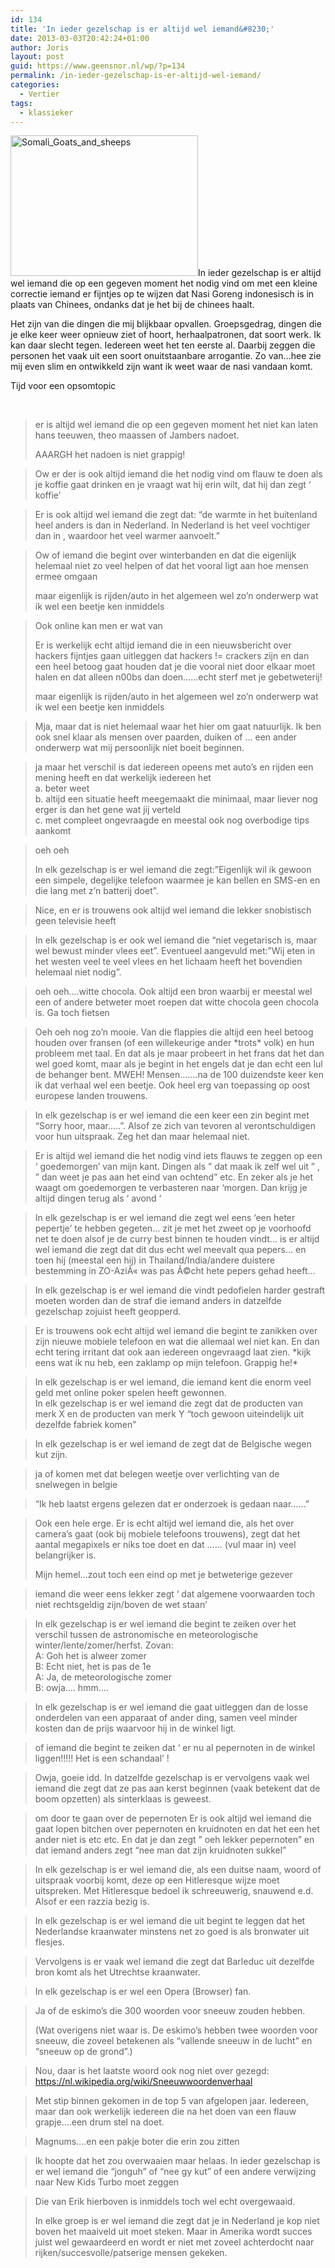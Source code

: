 ```yaml
---
id: 134
title: 'In ieder gezelschap is er altijd wel iemand&#8230;'
date: 2013-03-03T20:42:24+01:00
author: Joris
layout: post
guid: https://www.geensnor.nl/wp/?p=134
permalink: /in-ieder-gezelschap-is-er-altijd-wel-iemand/
categories:
  - Vertier
tags:
  - klassieker
---
```

[<img class="size-medium wp-image-135 alignright" alt="Somali_Goats_and_sheeps" src="https://www.geensnor.nl/wp/wp-content/uploads/2014/03/Somali_Goats_and_sheeps-300x225.jpg" width="300" height="225" srcset="https://www.geensnor.nl/wp/wp-content/uploads/2014/03/Somali_Goats_and_sheeps-300x225.jpg 300w, https://www.geensnor.nl/wp/wp-content/uploads/2014/03/Somali_Goats_and_sheeps.jpg 400w" sizes="(max-width: 300px) 100vw, 300px" />](https://www.geensnor.nl/wp/wp-content/uploads/2014/03/Somali_Goats_and_sheeps.jpg)In ieder gezelschap is er altijd wel iemand die op een gegeven moment het nodig vind om met een kleine correctie iemand er fijntjes op te wijzen dat Nasi Goreng indonesisch is in plaats van Chinees, ondanks dat je het bij de chinees haalt.

Het zijn van die dingen die mij blijkbaar opvallen. Groepsgedrag, dingen die je elke keer weer opnieuw ziet of hoort, herhaalpatronen, dat soort werk. Ik kan daar slecht tegen. Iedereen weet het ten eerste al. Daarbij zeggen die personen het vaak uit een soort onuitstaanbare arrogantie. Zo van&#8230;hee zie mij even slim en ontwikkeld zijn want ik weet waar de nasi vandaan komt.

Tijd voor een opsomtopic

&nbsp;

> er is altijd wel iemand die op een gegeven moment het niet kan laten hans teeuwen, theo maassen of Jambers nadoet.
> 
> AAARGH het nadoen is niet grappig!

> Ow er der is ook altijd iemand die het nodig vind om flauw te doen als je koffie gaat drinken en je vraagt wat hij erin wilt, dat hij dan zegt &#8216; koffie&#8217; 

> Er is ook altijd wel iemand die zegt dat: &#8220;de warmte in het buitenland heel anders is dan in Nederland. In Nederland is het veel vochtiger dan in <insert land>, waardoor het veel warmer aanvoelt.&#8221; 

> Ow of iemand die begint over winterbanden en dat die eigenlijk helemaal niet zo veel helpen of dat het vooral ligt aan hoe mensen ermee omgaan 
> 
> maar eigenlijk is rijden/auto in het algemeen wel zo&#8217;n onderwerp wat ik wel een beetje ken inmiddels 

> Ook online kan men er wat van 
> 
> Er is werkelijk echt altijd iemand die in een nieuwsbericht over hackers fijntjes gaan uitleggen dat hackers != crackers zijn en dan een heel betoog gaat houden dat je die vooral niet door elkaar moet halen en dat alleen n00bs dan doen&#8230;&#8230;echt sterf met je gebetweterij!
> 
> maar eigenlijk is rijden/auto in het algemeen wel zo&#8217;n onderwerp wat ik wel een beetje ken inmiddels 

> Mja, maar dat is niet helemaal waar het hier om gaat natuurlijk. Ik ben ook snel klaar als mensen over paarden, duiken of &#8230; een ander onderwerp wat mij persoonlijk niet boeit beginnen. 

> ja maar het verschil is dat iedereen opeens met auto&#8217;s en rijden een mening heeft en dat werkelijk iedereen het  
> a. beter weet  
> b. altijd een situatie heeft meegemaakt die minimaal, maar liever nog erger is dan het gene wat jij verteld  
> c. met compleet ongevraagde en meestal ook nog overbodige tips aankomt

> oeh oeh 
> 
> In elk gezelschap is er wel iemand die zegt:&#8221;Eigenlijk wil ik gewoon een simpele, degelijke telefoon waarmee je kan bellen en SMS-en en die lang met z&#8217;n batterij doet&#8221;.

> Nice, en er is trouwens ook altijd wel iemand die lekker snobistisch geen televisie heeft 

> In elk gezelschap is er ook wel iemand die &#8220;niet vegetarisch is, maar wel bewust minder vlees eet&#8221;. Eventueel aangevuld met:&#8221;Wij eten in het westen veel te veel vlees en het lichaam heeft het bovendien helemaal niet nodig&#8221;. 

> oeh oeh&#8230;.witte chocola. Ook altijd een bron waarbij er meestal wel een of andere betweter moet roepen dat witte chocola geen chocola is. Ga toch fietsen 

> Oeh oeh nog zo&#8217;n mooie. Van die flappies die altijd een heel betoog houden over fransen (of een willekeurige ander \*trots\* volk) en hun probleem met taal. En dat als je maar probeert in het frans dat het dan wel goed komt, maar als je begint in het engels dat je dan echt een lul de behanger bent. MWEH! Mensen&#8230;&#8230;.na de 100 duizendste keer ken ik dat verhaal wel een beetje. Ook heel erg van toepassing op oost europese landen trouwens. 

> In elk gezelschap is er wel iemand die een keer een zin begint met &#8220;Sorry hoor, maar&#8230;..&#8221;. Alsof ze zich van tevoren al verontschuldigen voor hun uitspraak. Zeg het dan maar helemaal niet. 

> Er is altijd wel iemand die het nodig vind iets flauws te zeggen op een &#8216; goedemorgen&#8217; van mijn kant. Dingen als &#8221; dat maak ik zelf wel uit &#8221; , &#8221; dan weet je pas aan het eind van ochtend&#8221; etc. En zeker als je het waagt om goedemorgen te verbasteren naar &#8216;morgen. Dan krijg je altijd dingen terug als &#8216; avond &#8216; 

> In elk gezelschap is er wel iemand die zegt wel eens &#8216;een heter pepertje&#8217; te hebben gegeten&#8230; zit je met het zweet op je voorhoofd net te doen alsof je de curry best binnen te houden vindt&#8230; is er altijd wel iemand die zegt dat dit dus echt wel meevalt qua pepers&#8230; en toen hij (meestal een hij) in Thailand/India/andere duistere bestemming in ZO-AziÃ« was pas Ã©cht hete pepers gehad heeft&#8230; 

> In elk gezelschap is er wel iemand die vindt pedofielen harder gestraft moeten worden dan de straf die iemand anders in datzelfde gezelschap zojuist heeft geopperd. 

> Er is trouwens ook echt altijd wel iemand die begint te zanikken over zijn nieuwe mobiele telefoon en wat die allemaal wel niet kan. En dan echt tering irritant dat ook aan iedereen ongevraagd laat zien. \*kijk eens wat ik nu heb, een zaklamp op mijn telefoon. Grappig he!\* 

> In elk gezelschap is er wel iemand, die iemand kent die enorm veel geld met online poker spelen heeft gewonnen.  
> In elk gezelschap is er wel iemand die zegt dat de producten van merk X en de producten van merk Y &#8220;toch gewoon uiteindelijk uit dezelfde fabriek komen&#8221; 

> In elk gezelschap is er wel iemand de zegt dat de Belgische wegen kut zijn. 

> ja of komen met dat belegen weetje over verlichting van de snelwegen in belgie 

> &#8220;Ik heb laatst ergens gelezen dat er onderzoek is gedaan naar&#8230;&#8230;&#8221; 

> Ook een hele erge. Er is echt altijd wel iemand die, als het over camera&#8217;s gaat (ook bij mobiele telefoons trouwens), zegt dat het aantal megapixels er niks toe doet en dat &#8230;&#8230; (vul maar in) veel belangrijker is. 
> 
> Mijn hemel&#8230;zout toch een eind op met je betweterige gezever 

> iemand die weer eens lekker zegt &#8216; dat algemene voorwaarden toch niet rechtsgeldig zijn/boven de wet staan&#8217; 

> In elk gezelschap is er wel iemand die begint te zeiken over het verschil tussen de astronomische en meteorologische winter/lente/zomer/herfst. Zovan:  
> A: Goh het is alweer zomer  
> B: Echt niet, het is pas de 1e  
> A: Ja, de meteorologische zomer  
> B: owja&#8230;. hmm&#8230;. 

> In elk gezelschap is er wel iemand die gaat uitleggen dan de losse onderdelen van een apparaat of ander ding, samen veel minder kosten dan de prijs waarvoor hij in de winkel ligt. 

> of iemand die begint te zeiken dat &#8216; er nu al pepernoten in de winkel liggen!!!!! Het is een schandaal&#8217; ! 

> Owja, goeie idd. In datzelfde gezelschap is er vervolgens vaak wel iemand die zegt dat ze pas aan kerst beginnen (vaak betekent dat de boom opzetten) als sinterklaas is geweest. 

> om door te gaan over de pepernoten Er is ook altijd wel iemand die gaat lopen bitchen over pepernoten en kruidnoten en dat het een het ander niet is etc etc. En dat je dan zegt &#8221; oeh lekker pepernoten&#8221; en dat iemand anders zegt &#8220;nee man dat zijn kruidnoten sukkel&#8221; 

> In elk gezelschap is er wel iemand die, als een duitse naam, woord of uitspraak voorbij komt, deze op een Hitleresque wijze moet uitspreken. Met Hitleresque bedoel ik schreeuwerig, snauwend e.d. Alsof er een razzia bezig is. 

> In elk gezelschap is er wel iemand die uit begint te leggen dat het Nederlandse kraanwater minstens net zo goed is als bronwater uit flesjes. 

> Vervolgens is er vaak wel iemand die zegt dat Barleduc uit dezelfde bron komt als het Utrechtse kraanwater. 

> In elk gezelschap is er wel een Opera (Browser) fan. 

> Ja of de eskimo&#8217;s die 300 woorden voor sneeuw zouden hebben. 
> 
> (Wat overigens niet waar is. De eskimo&#8217;s hebben twee woorden voor sneeuw, die zoveel betekenen als &#8220;vallende sneeuw in de lucht&#8221; en &#8220;sneeuw op de grond&#8221;.) 

> Nou, daar is het laatste woord ook nog niet over gezegd: https://nl.wikipedia.org/wiki/Sneeuwwoordenverhaal 

> Met stip binnen gekomen in de top 5 van afgelopen jaar. Iedereen, maar dan ook werkelijk iedereen die na het doen van een flauw grapje&#8230;.een drum stel na doet. 

> Magnums&#8230;.en een pakje boter die erin zou zitten 

> Ik hoopte dat het zou overwaaien maar helaas. In ieder gezelschap is er wel iemand die &#8220;jonguh&#8221; of &#8220;nee gy kut&#8221; of een andere verwijzing naar New Kids Turbo moet zeggen 

> Die van Erik hierboven is inmiddels toch wel echt overgewaaid. 
> 
> In elke groep is er wel iemand die zegt dat je in Nederland je kop niet boven het maaiveld uit moet steken. Maar in Amerika wordt succes juist wel gewaardeerd en wordt er niet met zoveel achterdocht naar rijken/succesvolle/patserige mensen gekeken.